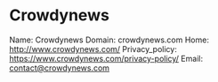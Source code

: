 
# Crowdynews

Name: Crowdynews
Domain: crowdynews.com
Home: http://www.crowdynews.com/
Privacy_policy: https://www.crowdynews.com/privacy-policy/
Email: contact@crowdynews.com

